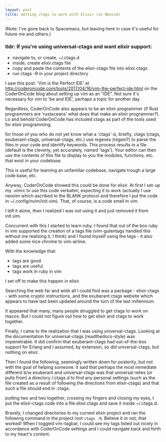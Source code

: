 ```yaml
---
layout: post
title: Getting ctags to work with Elixir (in Neovim)
---
```


(Note: I've gone back to Spacemacs, but leaving here in case it's useful for future me and others.)

### tldr: If you're using universal-ctags and want elixir support:
 - navigate to, or create, ~/.ctags.d
 - inside, create elixir.ctags file
 - copy and paste the contents of the elixir-ctags file into elixir.ctags
 - run ctags -R in your project directory

I saw this post: 'Vim is the Perfect IDE' at http://coderoncode.com/tools/2017/04/16/vim-the-perfect-ide.html on the CoderOnCode blog about setting up vim as an "IDE". Not sure it's necessary for vim to 'be and IDE', perhaps a topic for another day.

Regardless, CoderOnCode also appears to be an elixir programmer (if Rust programmers are 'rustaceans' what does that make an elixir programmer?). Lo and behold CoderOnCode has included ctags as part of the tools used for elixir programming.

for those of you who do not yet know what a 'ctags' is, briefly, ctags (ctags, exuberant-ctags, universal-ctags, etc.) use regexes (regexi?) to parse the files in your code and identify keywords. This process results in a file (default is the cleverly, yet accurately, named 'tags'). Your editor can then use the contents of this file to display to you the modules, functions, etc. that exist in your codebase.

This is useful for learning an unfamiliar codebase, navigate trough a large code base, etc.

Anyway, CoderOnCode showed this could be done for elixir. At first I set-up my .vimrc to use this code verbatim, expecting it to work (actually I use neovim which ascribed to the BLANK protocol and therefore I put the code in ~/.config/nvim/init.vim). That, of course, is a code smell in vim.

I left it alone, then I realized I was not using it and just removed it from init.vim.

Concurrent with this I started to learn ruby. I found that out of the box ruby in vim supported the creation of a tags file (vim-gutentags handled this without me realizing it, I think) and I found myself using the tags - it also added some nice chrome to vim-airline.

With the knowledge that:
- tags are good
- tags are useful
- tags work in ruby in vim

I set off to make this happen in elixir.

Searching the web far and wide all I could find was a package - elixir-ctags - with some cryptic instructions, and the exuberant ctags website which appears to have last been updated around the turn of the last millennium.

It appeared that many, many people struggled to get ctags to work on macos. But I could not figure out how to get elixir and ctags to work together.

Finally, I came to the realization that I was using universal-ctags. Looking at the documentation for universal-ctags (readthedocs-style) was impenetrable. It did confirm that exuberant-ctags had out-of-the-box support for Erlang and I assumed, by extension, so did universal-ctags, but nothing on elixir.

Then I found the following, seemingly written down for posterity, but not with the goal of helping someone. it said that perhaps the most immediate different b/w exuberant and universal-ctags was that universal relies (or pulls from) a directory /.ctags.d to find any personal settings (such as the file created as a result of following the directions from elixir-ctags) and that such a file should end in .ctags.

putting two and two together, crossing my fingers and closing my eyes, I put the elixir-ctags code into a file elixir.ctags and save it inside ~/.ctags.d.

Bravely, I changed directories to my current elixir project and ran the following command in the project root `ctags -R`. Believe it or not, that worked!
When I toggled vim-tagbar, I could see my tags listed out nicely in accordance with CoderOnCode settings and I could navigate back and forth to my heart's content.
